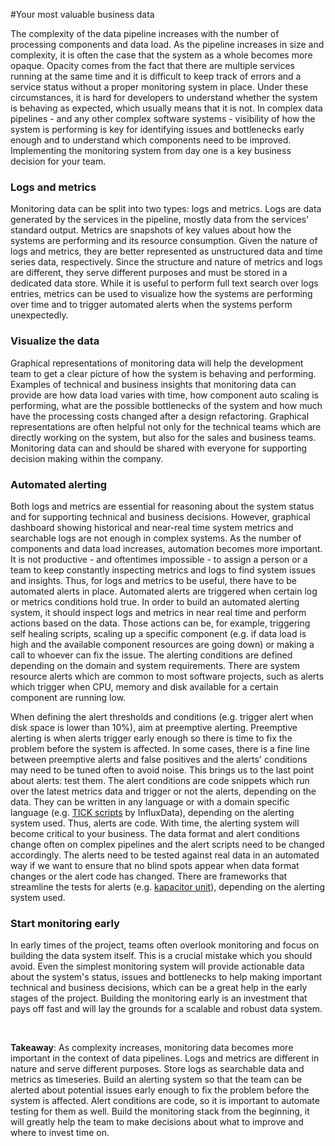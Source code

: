 #Your most valuable business data

The complexity of the data pipeline increases with the number of processing components and data load. As the pipeline increases in size and complexity, it is often the case that the system as a whole becomes more opaque. Opacity comes from the fact that there are multiple services running at the same time and it is difficult to keep track of errors and a service status without a proper monitoring system in place. Under these circumstances, it is hard for developers to understand whether the system is behaving as expected, which usually means that it is not. In complex data pipelines - and any other complex software systems - visibility of how the system is performing is key for identifying issues and bottlenecks early enough and to understand which components need to be improved. Implementing the monitoring system from day one is a key business decision for your team.


### Logs and metrics
Monitoring data can be split into two types: logs and metrics. Logs are data generated by the services in the pipeline, mostly data from the services' standard output. Metrics are snapshots of key values about how the systems are performing and its resource consumption. Given the nature of logs and metrics, they are better represented as unstructured data and time series data, respectively. Since the structure and nature of metrics and logs are different, they serve different purposes and must be stored in a dedicated data store. While it is useful to perform full text search over logs entries, metrics can be used to visualize how the systems are performing over time and to trigger automated alerts when the systems perform unexpectedly. 


### Visualize the data
Graphical representations of monitoring data will help the development team to get a clear picture of how the system is behaving and performing. Examples of technical and business insights that monitoring data can provide are how data load varies with time, how component auto scaling is performing, what are the possible bottlenecks of the system and how much have the processing costs changed after a design refactoring. Graphical representations are often helpful not only for the technical teams which are directly working on the system, but also for the sales and business teams. Monitoring data can and should be shared with everyone for supporting decision making within the company. 


### Automated alerting
Both logs and metrics are essential for reasoning about the system status and for supporting technical and business decisions. However, graphical dashboard showing historical and near-real time system metrics and searchable logs are not enough in complex systems. As the number of components and data load increases, automation becomes more important. It is not productive - and oftentimes impossible - to assign a person or a team to keep constantly inspecting metrics and logs to find system issues and insights. Thus, for logs and metrics to be useful, there have to be automated alerts in place. Automated alerts are triggered when certain log or metrics conditions hold true. In order to build an automated alerting system, it should inspect logs and metrics in near real time and perform actions based on the data. Those actions can be, for example, triggering self healing scripts, scaling up a specific component (e.g. if data load is high and the available component resources are going down) or making a call to whoever can fix the issue. The alerting conditions are defined depending on the domain and system requirements. There are system resource alerts which are common to most software projects, such as alerts which trigger when CPU, memory and disk available for a certain component are running low.

When defining the alert thresholds and conditions (e.g. trigger alert when disk space is lower than 10%), aim at preemptive alerting. Preemptive alerting is when alerts trigger early enough so there is time to fix the problem before the system is affected. In some cases, there is a fine line between preemptive alerts and false positives and the alerts' conditions may need to be tuned often to avoid noise. This brings us to the last point about alerts: test them. The alert conditions are code snippets which run over the latest metrics data and trigger or not the alerts, depending on the data. They can be written in any language or with a domain specific language (e.g. [TICK scripts](https://docs.influxdata.com/kapacitor/v1.3//tick/) by InfluxData), depending on the alerting system used. Thus, alerts are code. With time, the alerting system will become critical to your business. The data format and alert conditions change often on complex pipelines and the alert scripts need to be changed accordingly. The alerts need to be tested against real data in an automated way if we want to ensure that no blind spots appear when data format changes or the alert code has changed. There are frameworks that streamline the tests for alerts (e.g. [kapacitor unit](https://github.com/gpestana/kapacitor-unit)), depending on the alerting system used.


### Start monitoring early
In early times of the project, teams often overlook monitoring and focus on building the data system itself. This is a crucial mistake which you should avoid. Even the simplest monitoring system will provide actionable data about the system's status, issues and bottlenecks to help making important technical and business decisions, which can be a great help in the early stages of the project. Building the monitoring early is an investment that pays off fast and will lay the grounds for a scalable and robust data system. 


<br>

**Takeaway**: As complexity increases, monitoring data becomes more important in the context of data pipelines. Logs and metrics are different in nature and serve different purposes. Store logs as searchable data and metrics as timeseries. Build an alerting system so that the team can be alerted about potential issues early enough to fix the problem before the system is affected. Alert conditions are code, so it is important to automate testing for them as well. Build the monitoring stack from the beginning, it will greatly help the team to make decisions about what to improve and where to invest time on.




